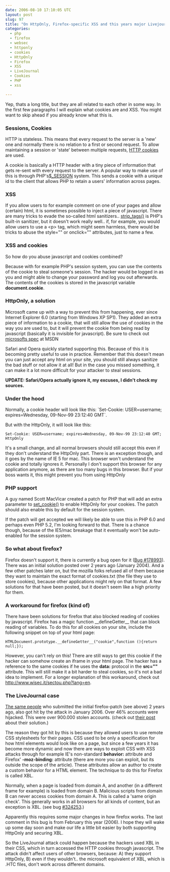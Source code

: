 ```yaml
---
date: 2006-08-10 17:10:05 UTC
layout: post
slug: 97
title: "On HttpOnly, Firefox-specific XSS and this years major Livejournal XSS attack"
categories:
  - php
  - firefox
  - websec
  - httponly
  - cookies
  - HttpOnly
  - Firefox
  - XSS
  - LiveJournal
  - Cookies
  - PHP
  - xss

---
```

<p>Yep, thats a long title, but they are all related to each other in some way. In the first few paragraphs I will explain what cookies are and XSS. You might want to skip ahead if you already know what this is.</p>

<h3>Sessions, Cookies</h3>
<p>HTTP is stateless. This means that every request to the server is a 'new' one and normally there is no relation to a first or second request. To allow maintaining a session or 'state' between multiple requests, <a href="http://en.wikipedia.org/wiki/HTTP_cookie">HTTP cookies</a> are used.</p>

<p>A cookie is basically a HTTP header with a tiny piece of information that gets re-sent with every request to the server. A popular way to make use of this is through PHP's<a href="http://nl2.php.net/manual/en/ref.session.php">$_SESSION</a>  system. This sends a cookie with a unique id to the client that allows PHP to retain a users' information across pages.</p>

<h3>XSS</h3>
<p>If you allow users to for example comment on one of your pages and allow (certain) html, it is sometimes possible to inject a piece of javascript. There are many tricks to evade the so-called html sanitizers.. <a href="http://nl3.php.net/strip_tags">strip_tags()</a> is PHP's built-in sanitizer, but it doesn't work really well.. if, for example, you would allow users to use a &lt;p&gt; tag, which might seem harmless, there would be tricks to abuse the style="" or onclick="" attributes, just to name a few.</p>

<h3>XSS and cookies</h3>
<p>So how do you abuse javascript and cookies combined?</p>
<p>Because with for example PHP's session system, you can use the contents of the cookie to steal someone's session. The hacker would be logged in as you and might able to change your password and log you out afterwards. The contents of the cookies is stored in the javascript variable <b>document.cookie</b>.</p>

<h3>HttpOnly, a solution</h3>
<p>Microsoft came up with a way to prevent this from happening, ever since Internet Explorer 6.0 (starting from Windows XP SP1). They added an extra piece of information to a cookie, that will still allow the use of cookies in the way you are used to, but it will prevent the cookie from being read by javascript (basically it is invisible for javascript). Be sure to check out <a href="http://msdn.microsoft.com/library/default.asp?url=/workshop/author/dhtml/httponly_cookies.asp">microsofts spec</a> at MSDN</p>

<p>Safari and Opera quickly started supporting this. Because of this it is becoming pretty useful to use in practice. Remember that this doesn't mean you can just accept any html on your site, you should still always sanitize the bad stuff or not allow it at all! But in the case you missed something, it can make it a lot more difficult for your attacker to steal sessions.</p>

<p><b>UPDATE: Safari/Opera actually ignore it, my excuses, I didn't check my sources.</b></p>

<h3>Under the hood</h3>
<p>Normally, a cookie header will look like this: `Set-Cookie: USER=username; expires=Wednesday, 09-Nov-99 23:12:40 GMT`.</p>

<p>But with the HttpOnly, it will look like this:</p>

```
Set-Cookie: USER=username; expires=Wednesday, 09-Nov-99 23:12:40 GMT; HttpOnly
```

<p>It's a small change, and all normal browsers should still accept this even if they don't understand the HttpOnly part. There is an exception though, and it goes by the name of IE 5 for mac. This browser won't understand the cookie and totally ignores it. Personally I don't support this browser for any application anymore, as there are too many bugs in this browser. But if your boss wants it, this might prevent you from using HttpOnly</p>

<h3>PHP support</h3>
<p>A guy named Scott MacVicar created a patch for PHP that will add an extra parameter to <a href="http://nl3.php.net/set_cookie">set_cookie()</a> to enable HttpOnly for your cookies. The patch should also enable this by default for the session system.</p>

<p>If the patch will get accepted we will likely be able to use this in PHP 6.0 and perhaps even PHP 5.2, I'm looking forward to that. There is a chance though, because of the IE5/mac breakage that it eventually won't be auto-enabled for the session system.</p>

<h3>So what about firefox?</h3>
<p>Firefox doesn't support it, there is currently a bug open for it (<a href="https://bugzilla.mozilla.org/show_bug.cgi?id=178993">Bug #178993</a>). There was an initial solution posted over 2 years ago (January 2004). And a few other patches later on, but the mozilla folks refused all of them because they want to maintain the exact format of cookies.txt (the file they use to store cookies), because other applications might rely on that format. A few solutions for that have been posted, but it doesn't seem like a high priority for them.</p>

<h3>A workaround for firefox (kind of)</h3>
<p>There have been solutions for firefox that also blocked reading of cookies by javascript. Firefox has a magic function __defineGetter__ that can block reading of variables. To do this for all cookies on your site, include the following snippet on top of your html page:</p>

```
HTMLDocument.prototype.__defineGetter__("cookie",function (){return null;});
```

<p>However, you can't rely on this! There are still ways to get this cookie if the hacker can somehow create an iframe in your html page. The hacker has a reference to the same cookies if he uses the <b>data:</b> protocol in the <b>src=""</b> attribute. This will still make it a bit harder to steal cookies, so it's not a bad idea to implement. For a longer explanation of this workaround, check out <a href="http://www.wisec.it/sectou.php?lang=en">http://www.wisec.it/sectou.php?lang=en</a>.</p>

<h3>The LiveJournal case</h3>
<p><a href="http://www.livejournal.com">The same people</a> who submitted the initial firefox-patch (see above) 2 years ago, also got hit by the attack in January 2006. Over 46% accounts were hijacked. This were over 900.000 stolen accounts. (check out <a href="http://community.livejournal.com/lj_dev/708069.html">their post </a> about their solution.)</p>
<p>The reason they got hit by this is because they allowed users to use remote CSS stylesheets for their pages. CSS used to be only a specification for how html elements would look like on a page, but since a few years it has become more dynamic and now there are ways to exploit CSS with XSS attacks through for example IE's non-standard <b>behavior:</b> attribute and Firefox' <b>-moz-binding:</b> attribute (there are more you can exploit, but its outside the scope of the article). These attributes allow an author to create a custom behavior for a HTML element. The technique to do this for Firefox is called XBL.</p>

<p>Normally, when a page is loaded from domain A, and another (in a different frame for example) is loaded from domain B. Malicious scripts from domain B can never access cookies from domain A. This is called a 'same origin check'. This generally works in all browsers for all kinds of content, but an exception is XBL. (see bug <a href="https://bugzilla.mozilla.org/show_bug.cgi?id=324253">#324253</a>.)
<p>Apparently this requires some major changes in how firefox works. The last comment in this bug is from February this year (2006). I hope they will wake up some day soon and make our life a little bit easier by both supporting HttpOnly and securing XBL.

<p>So the LiveJournal attack could happen because the hackers used XBL in their CSS, which in turn accessed the HTTP cookies through javascript. The attack didn't affect users of other browsers, because: A) they support HttpOnly, B) even if they wouldn't.. the microsoft equivalent of XBL, which is .HTC files, don't work across different domains.</p>

